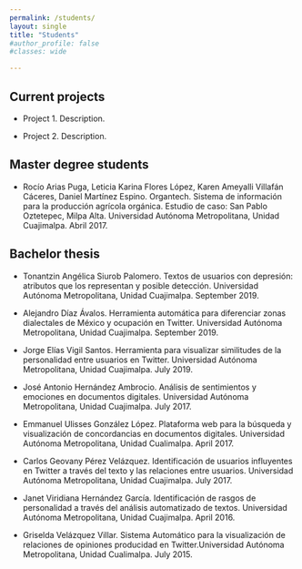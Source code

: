 ```yaml
---
permalink: /students/
layout: single
title: "Students"
#author_profile: false
#classes: wide

---
```


## Current projects

* Project 1. Description.

* Project 2. Description.

## Master degree students

* Rocío Arias Puga, Leticia Karina Flores López, Karen Ameyalli Villafán Cáceres, Daniel Martínez Espino. Organtech. Sistema de información para la producción agrícola orgánica. Estudio de caso: San Pablo Oztetepec, Milpa Alta. Universidad Autónoma Metropolitana, Unidad Cuajimalpa. Abril 2017.



## Bachelor thesis

* Tonantzin Angélica Siurob Palomero. Textos de usuarios con depresión: atributos que los representan y posible detección. Universidad Autónoma Metropolitana, Unidad Cuajimalpa. September 2019.

* Alejandro Díaz Ávalos. Herramienta automática para diferenciar zonas dialectales de México y ocupación en Twitter. Universidad Autónoma Metropolitana, Unidad Cuajimalpa. September 2019.

* Jorge Elías Vigil Santos. Herramienta para visualizar similitudes de la personalidad entre usuarios en Twitter. Universidad Autónoma Metropolitana, Unidad Cuajimalpa. July 2019.

* José Antonio Hernández Ambrocio. Análisis de sentimientos y emociones en documentos digitales. Universidad Autónoma Metropolitana, Unidad Cuajimalpa. July 2017.

* Emmanuel Ulisses González López. Plataforma web para la búsqueda y visualización de concordancias en documentos digitales. Universidad Autónoma Metropolitana, Unidad Cualimalpa. April 2017.

* Carlos Geovany Pérez Velázquez. Identificación de usuarios influyentes en Twitter a través del texto y las relaciones entre usuarios. Universidad Autónoma Metropolitana, Unidad Cuajimalpa. July 2017.

* Janet Viridiana Hernández García. Identificación de rasgos de personalidad a través del análisis automatizado de textos. Universidad Autónoma Metropolitana, Unidad Cuajimalpa. April 2016.

* Griselda Velázquez Villar. Sistema Automático para la visualización de relaciones de opiniones producidad en Twitter.Universidad Autónoma Metropolitana, Unidad Cualimalpa. July 2015.
